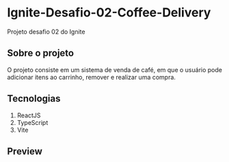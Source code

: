 # Ignite-Desafio-02-Coffee-Delivery
Projeto desafio 02 do Ignite

## Sobre o projeto

O projeto consiste em um sistema de venda de café, em que o usuário pode adicionar itens ao carrinho, remover e realizar uma compra.

## Tecnologias

1. ReactJS
2. TypeScript
3. Vite

## Preview
